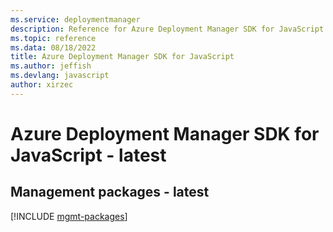 ```yaml
---
ms.service: deploymentmanager
description: Reference for Azure Deployment Manager SDK for JavaScript
ms.topic: reference
ms.data: 08/18/2022
title: Azure Deployment Manager SDK for JavaScript
ms.author: jeffish
ms.devlang: javascript
author: xirzec
---
```

# Azure Deployment Manager SDK for JavaScript - latest

## Management packages - latest
[!INCLUDE [mgmt-packages](deployment-manager-mgmt-index.md)]